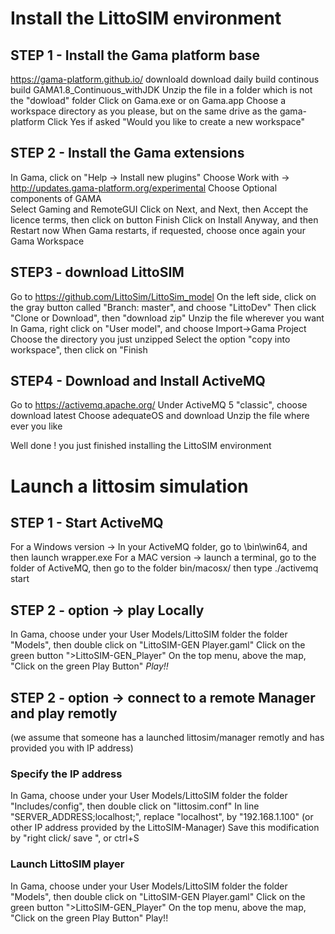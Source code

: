 # Install the LittoSIM environment
## STEP 1 - Install the Gama platform base

https://gama-platform.github.io/
downloald
download daily build
continous build
GAMA1.8_Continuous_withJDK
Unzip the file in a folder which is not the "dowload" folder
Click on Gama.exe or on Gama.app
Choose a workspace directory as you please, but on the same drive as the gama-platform
Click Yes if asked "Would you like to create a new workspace"

## STEP 2 - Install the Gama extensions
In Gama, click on "Help -> Install new plugins"
Choose Work with -> http://updates.gama-platform.org/experimental
Choose   Optional components of GAMA	
Select Gaming and RemoteGUI
Click on Next, and Next, then Accept the licence terms, then click on button Finish
Click on Install Anyway, and then Restart now
When Gama restarts, if requested, choose once again your Gama Workspace

## STEP3 - download LittoSIM 
Go to https://github.com/LittoSim/LittoSim_model
On the left side, click on the gray button called "Branch: master", and choose "LittoDev"
Then click "Clone or Download", then "download zip"
Unzip the file wherever you want
In Gama, right click on "User model", and choose Import->Gama Project
Choose the directory you just unzipped
Select the option "copy into workspace", then click on "Finish

## STEP4 - Download and Install ActiveMQ
Go to https://activemq.apache.org/
Under ActiveMQ 5 "classic", choose download latest
Choose adequateOS and download
Unzip the file where ever you like

Well done ! you just finished installing the LittoSIM environment

# Launch a littosim simulation
## STEP 1 - Start ActiveMQ
For a Windows version -> In your ActiveMQ folder, go to \bin\win64, and then launch wrapper.exe
For a MAC version -> launch a terminal, go to the folder of ActiveMQ, then go to the folder bin/macosx/ then type ./activemq start

## STEP 2 - option -> play Locally
In Gama, choose under your User Models/LittoSIM folder the folder "Models", then double click on "LittoSIM-GEN Player.gaml"
Click on the green button ">LittoSIM-GEN_Player"
On the top menu, above the map, "Click on the green Play Button"
*Play!!*

## STEP 2 - option -> connect to a remote Manager and play remotly
(we assume that someone has a launched littosim/manager remotly and has provided you with IP address)
### Specify the IP address
In Gama, choose under your User Models/LittoSIM folder the folder "Includes/config", then double click on "littosim.conf"
In line "SERVER_ADDRESS;localhost;", replace "localhost",  by "192.168.1.100" (or other IP address provided by the LittoSIM-Manager)
Save this modification by "right click/ save ", or ctrl+S
### Launch LittoSIM player
In Gama, choose under your User Models/LittoSIM folder the folder "Models", then double click on "LittoSIM-GEN Player.gaml"
Click on the green button ">LittoSIM-GEN_Player"
On the top menu, above the map, "Click on the green Play Button"
Play!!

